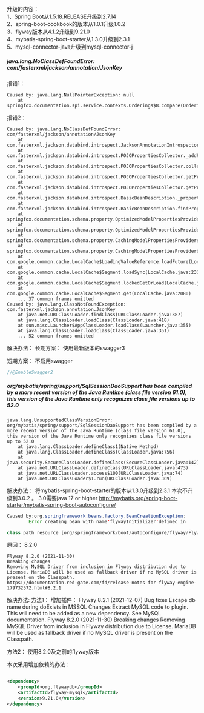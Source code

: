 升级的内容：     
1、Spring Boot从1.5.18.RELEASE升级到2.7.14    
2、spring-boot-cookbook的版本从1.0.1升级1.0.2     
3、flyway版本从4.1.2升级到9.21.0      
4、mybatis-spring-boot-starter从1.3.0升级到2.3.1     
5、mysql-connector-java升级到mysql-connector-j

##### java.lang.NoClassDefFoundError: com/fasterxml/jackson/annotation/JsonKey

报错1：

```
Caused by: java.lang.NullPointerException: null
	at springfox.documentation.spi.service.contexts.Orderings$8.compare(Orderings.java:113)
```

报错2：

```
Caused by: java.lang.NoClassDefFoundError: com/fasterxml/jackson/annotation/JsonKey
	at com.fasterxml.jackson.databind.introspect.JacksonAnnotationIntrospector.hasAsKey(JacksonAnnotationIntrospector.java:1094)
	at com.fasterxml.jackson.databind.introspect.POJOPropertiesCollector._addFields(POJOPropertiesCollector.java:496)
	at com.fasterxml.jackson.databind.introspect.POJOPropertiesCollector.collectAll(POJOPropertiesCollector.java:421)
	at com.fasterxml.jackson.databind.introspect.POJOPropertiesCollector.getPropertyMap(POJOPropertiesCollector.java:386)
	at com.fasterxml.jackson.databind.introspect.POJOPropertiesCollector.getProperties(POJOPropertiesCollector.java:233)
	at com.fasterxml.jackson.databind.introspect.BasicBeanDescription._properties(BasicBeanDescription.java:164)
	at com.fasterxml.jackson.databind.introspect.BasicBeanDescription.findProperties(BasicBeanDescription.java:239)
	at springfox.documentation.schema.property.OptimizedModelPropertiesProvider.propertiesFor(OptimizedModelPropertiesProvider.java:124)
	at springfox.documentation.schema.property.OptimizedModelPropertiesProvider.propertiesFor(OptimizedModelPropertiesProvider.java:118)
	at springfox.documentation.schema.property.CachingModelPropertiesProvider$1.load(CachingModelPropertiesProvider.java:56)
	at springfox.documentation.schema.property.CachingModelPropertiesProvider$1.load(CachingModelPropertiesProvider.java:54)
	at com.google.common.cache.LocalCache$LoadingValueReference.loadFuture(LocalCache.java:3571)
	at com.google.common.cache.LocalCache$Segment.loadSync(LocalCache.java:2313)
	at com.google.common.cache.LocalCache$Segment.lockedGetOrLoad(LocalCache.java:2190)
	at com.google.common.cache.LocalCache$Segment.get(LocalCache.java:2080)
	... 37 common frames omitted
Caused by: java.lang.ClassNotFoundException: com.fasterxml.jackson.annotation.JsonKey
	at java.net.URLClassLoader.findClass(URLClassLoader.java:387)
	at java.lang.ClassLoader.loadClass(ClassLoader.java:418)
	at sun.misc.Launcher$AppClassLoader.loadClass(Launcher.java:355)
	at java.lang.ClassLoader.loadClass(ClassLoader.java:351)
	... 52 common frames omitted
```

解决办法：
长期方案： 使用最新版本的swagger3

短期方案：
不启用swagger

```java
//@EnableSwagger2
```

##### org/mybatis/spring/support/SqlSessionDaoSupport has been compiled by a more recent version of the Java Runtime (class file version 61.0), this version of the Java Runtime only recognizes class file versions up to 52.0

```
java.lang.UnsupportedClassVersionError: org/mybatis/spring/support/SqlSessionDaoSupport has been compiled by a more recent version of the Java Runtime (class file version 61.0), this version of the Java Runtime only recognizes class file versions up to 52.0
	at java.lang.ClassLoader.defineClass1(Native Method)
	at java.lang.ClassLoader.defineClass(ClassLoader.java:756)
	at java.security.SecureClassLoader.defineClass(SecureClassLoader.java:142)
	at java.net.URLClassLoader.defineClass(URLClassLoader.java:473)
	at java.net.URLClassLoader.access$100(URLClassLoader.java:74)
	at java.net.URLClassLoader$1.run(URLClassLoader.java:369)
```

解决办法：
将mybatis-spring-boot-starter的版本从1.3.0升级到2.3.1
本次不升级到3.0.2 。
3.0需要java 17 or higher
http://mybatis.org/spring-boot-starter/mybatis-spring-boot-autoconfigure/

```java
Caused by:org.springframework.beans.factory.BeanCreationException:
        Error creating bean with name'flywayInitializer'defined in

class path resource [org/springframework/boot/autoconfigure/flyway/FlywayAutoConfiguration$FlywayConfiguration.class]:Invocation of init method failed;nested exception is org.flywaydb.core.api.FlywayException:Unsupported Database:MySQL8.0
```

原因：
8.2.0

```properties
Flyway 8.2.0 (2021-11-30)
Breaking changes
Removing MySQL Driver from inclusion in Flyway distribution due to License. MariaDB will be used as fallback driver if no MySQL driver is present on the Classpath.
https://documentation.red-gate.com/fd/release-notes-for-flyway-engine-179732572.html#8.2.1
```

解决办法:
方法1：
增加插件：
Flyway 8.2.1 (2021-12-07)
Bug fixes
Escape db name during doExists in MSSQL
Changes
Extract MySQL code to plugin. This will need to be added as a new dependency. See MySQL documentation.
Flyway 8.2.0 (2021-11-30)
Breaking changes
Removing MySQL Driver from inclusion in Flyway distribution due to License. MariaDB will be used as fallback driver if no MySQL driver is present on the Classpath.

方法2：
使用8.2.0及之前的flyway版本

本次采用增加依赖的办法：

```xml

<dependency>
    <groupId>org.flywaydb</groupId>
    <artifactId>flyway-mysql</artifactId>
    <version>9.21.0</version>
</dependency>
```